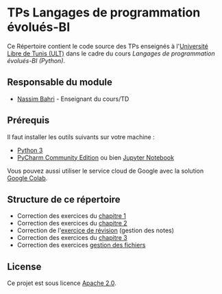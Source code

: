 # TPs Langages de programmation évolués-BI

Ce Répertoire contient le code source des TPs enseignés à l'[Université Libre de Tunis (ULT)](https://www.ult-tunisie.com) dans le cadre du cours *Langages de programmation évolués-BI (Python)*.

## Responsable du module

* [Nassim Bahri](https://www.nassimbahri.ovh) - Enseignant du cours/TD

## Prérequis

Il faut installer les outils suivants sur votre machine :

* [Python 3](https://www.python.org)
* [PyCharm Community Edition](https://www.jetbrains.com/pycharm/download) ou bien [Jupyter Notebook](https://jupyter.org)

Vous pouvez aussi utiliser le service cloud de Google avec la solution [Google Colab](https://colab.research.google.com).

## Structure de ce répertoire

* Correction des exercices du [chapitre 1](chapitre1)
* Correction des exercices du [chapitre 2](chapitre2)
* Correction de l'[exercice de révision](revision) (gestion des notes)
* Correction des exercices du [chapitre 3](chapitre3)
* Correction des exercices [gestion des fichiers](tp-fichiers)

## License

Ce projet est sous licence [Apache 2.0](https://choosealicense.com/licenses/apache-2.0/). 